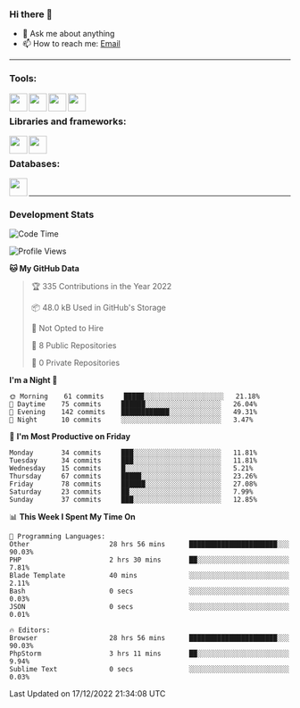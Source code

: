 ### Hi there 👋

<!-- - 🔭 I’m currently working on [huyviet] -->
- 💬 Ask me about anything
- 📫 How to reach me: [Email]
<!-- - ⚡ Fun fact: abc -->

---

### Tools:
<img align='left' height="32" width="32" src="https://cdn.jsdelivr.net/npm/simple-icons@4.8.0/icons/phpstorm.svg" />
<img align='left' height="32" width="32" src="https://cdn.jsdelivr.net/npm/simple-icons@4.8.0/icons/sublimetext.svg" />
<img align='left' height="32" width="32" src="https://cdn.jsdelivr.net/npm/simple-icons@4.8.0/icons/laragon.svg" />
<img align='left' height="32" width="32" src="https://cdn.jsdelivr.net/npm/simple-icons@4.8.0/icons/xampp.svg" />
<br>

### Libraries and frameworks:
<img align='left' height="32" width="32" src="https://cdn.jsdelivr.net/npm/simple-icons@4.8.0/icons/laravel.svg" />
<img align='left' height="32" width="32" src="https://cdn.jsdelivr.net/npm/simple-icons@4.8.0/icons/jquery.svg" />
<br>

### Databases:
<img align='left' height="32" width="32" src="https://cdn.jsdelivr.net/npm/simple-icons@4.8.0/icons/mysql.svg" />
<br>

---
### Development Stats
<!--START_SECTION:waka-->
![Code Time](http://img.shields.io/badge/Code%20Time-542%20hrs%2021%20mins-blue)

![Profile Views](http://img.shields.io/badge/Profile%20Views-75-blue)

**🐱 My GitHub Data** 

> 🏆 335 Contributions in the Year 2022
 > 
> 📦 48.0 kB Used in GitHub's Storage 
 > 
> 🚫 Not Opted to Hire
 > 
> 📜 8 Public Repositories 
 > 
> 🔑 0 Private Repositories  
 > 
**I'm a Night 🦉** 

```text
🌞 Morning    61 commits     █████░░░░░░░░░░░░░░░░░░░░   21.18% 
🌆 Daytime    75 commits     ██████░░░░░░░░░░░░░░░░░░░   26.04% 
🌃 Evening    142 commits    ████████████░░░░░░░░░░░░░   49.31% 
🌙 Night      10 commits     ░░░░░░░░░░░░░░░░░░░░░░░░░   3.47%

```
📅 **I'm Most Productive on Friday** 

```text
Monday       34 commits     ███░░░░░░░░░░░░░░░░░░░░░░   11.81% 
Tuesday      34 commits     ███░░░░░░░░░░░░░░░░░░░░░░   11.81% 
Wednesday    15 commits     █░░░░░░░░░░░░░░░░░░░░░░░░   5.21% 
Thursday     67 commits     █████░░░░░░░░░░░░░░░░░░░░   23.26% 
Friday       78 commits     ██████░░░░░░░░░░░░░░░░░░░   27.08% 
Saturday     23 commits     ██░░░░░░░░░░░░░░░░░░░░░░░   7.99% 
Sunday       37 commits     ███░░░░░░░░░░░░░░░░░░░░░░   12.85%

```


📊 **This Week I Spent My Time On** 

```text
💬 Programming Languages: 
Other                    28 hrs 56 mins      ██████████████████████░░░   90.03% 
PHP                      2 hrs 30 mins       ██░░░░░░░░░░░░░░░░░░░░░░░   7.81% 
Blade Template           40 mins             ░░░░░░░░░░░░░░░░░░░░░░░░░   2.11% 
Bash                     0 secs              ░░░░░░░░░░░░░░░░░░░░░░░░░   0.03% 
JSON                     0 secs              ░░░░░░░░░░░░░░░░░░░░░░░░░   0.01%

🔥 Editors: 
Browser                  28 hrs 56 mins      ██████████████████████░░░   90.03% 
PhpStorm                 3 hrs 11 mins       ██░░░░░░░░░░░░░░░░░░░░░░░   9.94% 
Sublime Text             0 secs              ░░░░░░░░░░░░░░░░░░░░░░░░░   0.03%

```


 Last Updated on 17/12/2022 21:34:08 UTC
<!--END_SECTION:waka-->

[huyviet]: https://huyviet.vn/
[EMAIl]: https://mail.google.com/mail/u/0/?fs=1&tf=cm&source=mailto&to=huynguyenviet0110@gmail.com

